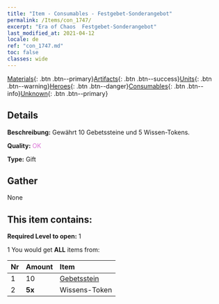 ```yaml
---
title: "Item - Consumables - Festgebet-Sonderangebot"
permalink: /Items/con_1747/
excerpt: "Era of Chaos  Festgebet-Sonderangebot"
last_modified_at: 2021-04-12
locale: de
ref: "con_1747.md"
toc: false
classes: wide
---
```

 [Materials](/de/Items/){: .btn .btn--primary}[Artifacts](/de/Items/Artifacts/){: .btn .btn--success}[Units](/de/Items/Units/){: .btn .btn--warning}[Heroes](/de/Items/Heroes/){: .btn .btn--danger}[Consumables](/de/Items/Consumables/){: .btn .btn--info}[Unknown](/de/Items/Unknown/){: .btn .btn--primary}

## Details
 **Beschreibung:** Gewährt 10 Gebetssteine und 5 Wissen-Tokens.

 **Quality:** <span style="color: #DA70D6">OK</span>

 **Type:** Gift

## Gather

  None

## This item contains:

 **Required Level to open:** 1

 1 You would get **ALL** items  from:

  | Nr | Amount |     Item    |
  |:---|:-------|:------------|
  | 1 | 10 | [Gebetsstein](/de/Items/con_971/) | 
  | 2 |  **5x** | Wissens-Token |  | 
